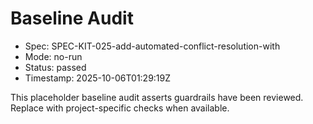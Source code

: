 # Baseline Audit

- Spec: SPEC-KIT-025-add-automated-conflict-resolution-with
- Mode: no-run
- Status: passed
- Timestamp: 2025-10-06T01:29:19Z

This placeholder baseline audit asserts guardrails have been reviewed. Replace with project-specific checks when available.
